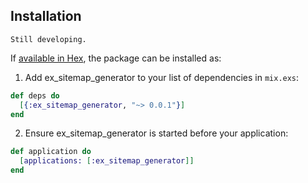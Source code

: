 ## Installation

`Still developing.`

If [available in Hex](https://hex.pm/docs/publish), the package can be installed as:

  1. Add ex_sitemap_generator to your list of dependencies in `mix.exs`:

  ```elixir
  def deps do
    [{:ex_sitemap_generator, "~> 0.0.1"}]
  end
  ```

  2. Ensure ex_sitemap_generator is started before your application:

  ```elixir
  def application do
    [applications: [:ex_sitemap_generator]]
  end
  ```
